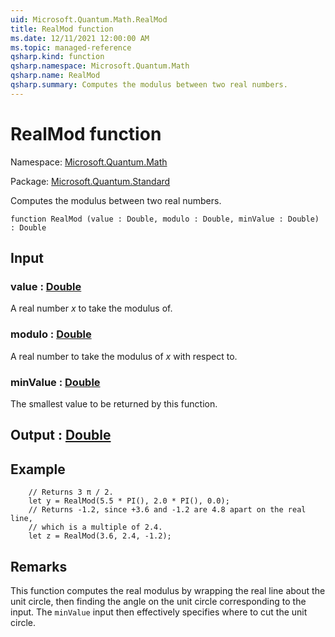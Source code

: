 ```yaml
---
uid: Microsoft.Quantum.Math.RealMod
title: RealMod function
ms.date: 12/11/2021 12:00:00 AM
ms.topic: managed-reference
qsharp.kind: function
qsharp.namespace: Microsoft.Quantum.Math
qsharp.name: RealMod
qsharp.summary: Computes the modulus between two real numbers.
---
```


# RealMod function

Namespace: [Microsoft.Quantum.Math](xref:Microsoft.Quantum.Math)

Package: [Microsoft.Quantum.Standard](https://nuget.org/packages/Microsoft.Quantum.Standard)


Computes the modulus between two real numbers.

```qsharp
function RealMod (value : Double, modulo : Double, minValue : Double) : Double
```


## Input

### value : [Double](xref:microsoft.quantum.qsharp.valueliterals#double-literals)

A real number $x$ to take the modulus of.


### modulo : [Double](xref:microsoft.quantum.qsharp.valueliterals#double-literals)

A real number to take the modulus of $x$ with respect to.


### minValue : [Double](xref:microsoft.quantum.qsharp.valueliterals#double-literals)

The smallest value to be returned by this function.



## Output : [Double](xref:microsoft.quantum.qsharp.valueliterals#double-literals)



## Example

```qsharp    // Returns 3 π / 2.    let y = RealMod(5.5 * PI(), 2.0 * PI(), 0.0);    // Returns -1.2, since +3.6 and -1.2 are 4.8 apart on the real line,    // which is a multiple of 2.4.    let z = RealMod(3.6, 2.4, -1.2);```

## Remarks

This function computes the real modulus by wrapping the realline about the unit circle, then finding the angle on theunit circle corresponding to the input.The `minValue` input then effectively specifies where to cut theunit circle.